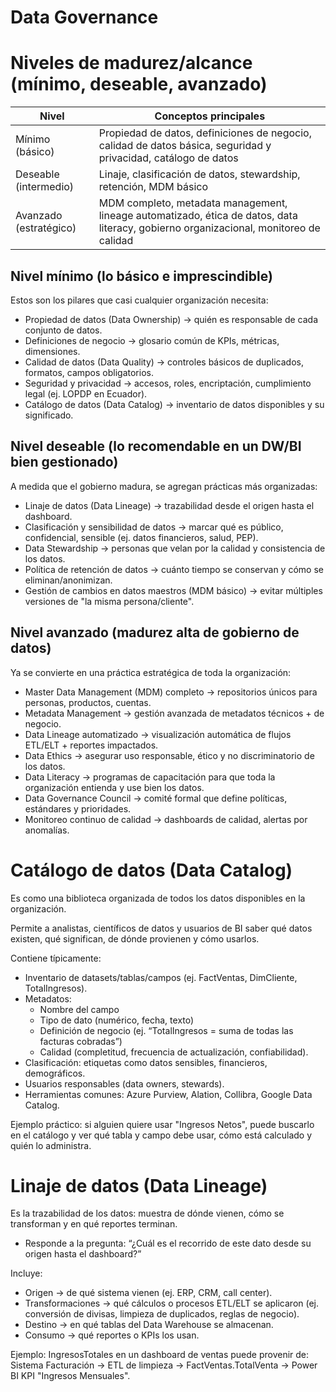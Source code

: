 # Data Governance

# Niveles de madurez/alcance (mínimo, deseable, avanzado) 

Nivel | Conceptos principales
-- | --
Mínimo (básico) | Propiedad de datos, definiciones de negocio, calidad de datos básica, seguridad y privacidad, catálogo de datos
Deseable (intermedio) | Linaje, clasificación de datos, stewardship, retención, MDM básico
Avanzado (estratégico) | MDM completo, metadata management, lineage automatizado, ética de datos, data literacy, gobierno organizacional, monitoreo de calidad


## Nivel mínimo (lo básico e imprescindible)

Estos son los pilares que casi cualquier organización necesita:
- Propiedad de datos (Data Ownership) → quién es responsable de cada conjunto de datos.
- Definiciones de negocio → glosario común de KPIs, métricas, dimensiones.
- Calidad de datos (Data Quality) → controles básicos de duplicados, formatos, campos obligatorios.
- Seguridad y privacidad → accesos, roles, encriptación, cumplimiento legal (ej. LOPDP en Ecuador).
- Catálogo de datos (Data Catalog) → inventario de datos disponibles y su significado.

## Nivel deseable (lo recomendable en un DW/BI bien gestionado)

A medida que el gobierno madura, se agregan prácticas más organizadas:
- Linaje de datos (Data Lineage) → trazabilidad desde el origen hasta el dashboard.
- Clasificación y sensibilidad de datos → marcar qué es público, confidencial, sensible (ej. datos financieros, salud, PEP).
- Data Stewardship → personas que velan por la calidad y consistencia de los datos.
- Política de retención de datos → cuánto tiempo se conservan y cómo se eliminan/anonimizan.
- Gestión de cambios en datos maestros (MDM básico) → evitar múltiples versiones de "la misma persona/cliente".

## Nivel avanzado (madurez alta de gobierno de datos)

Ya se convierte en una práctica estratégica de toda la organización:
- Master Data Management (MDM) completo → repositorios únicos para personas, productos, cuentas.
- Metadata Management → gestión avanzada de metadatos técnicos + de negocio.
- Data Lineage automatizado → visualización automática de flujos ETL/ELT + reportes impactados.
- Data Ethics → asegurar uso responsable, ético y no discriminatorio de los datos.
- Data Literacy → programas de capacitación para que toda la organización entienda y use bien los datos.
- Data Governance Council → comité formal que define políticas, estándares y prioridades.
- Monitoreo continuo de calidad → dashboards de calidad, alertas por anomalías.


# Catálogo de datos (Data Catalog)

Es como una biblioteca organizada de todos los datos disponibles en la organización.

Permite a analistas, científicos de datos y usuarios de BI saber qué datos existen, qué significan, de dónde provienen y cómo usarlos.

Contiene típicamente:

- Inventario de datasets/tablas/campos (ej. FactVentas, DimCliente, TotalIngresos).
- Metadatos:
  - Nombre del campo
  - Tipo de dato (numérico, fecha, texto)
  - Definición de negocio (ej. “TotalIngresos = suma de todas las facturas cobradas”)
  - Calidad (completitud, frecuencia de actualización, confiabilidad).
- Clasificación: etiquetas como datos sensibles, financieros, demográficos.
- Usuarios responsables (data owners, stewards).
- Herramientas comunes: Azure Purview, Alation, Collibra, Google Data Catalog.

Ejemplo práctico: si alguien quiere usar "Ingresos Netos", puede buscarlo en el catálogo y ver qué tabla y campo debe usar, cómo está calculado y quién lo administra.


# Linaje de datos (Data Lineage)

Es la trazabilidad de los datos: muestra de dónde vienen, cómo se transforman y en qué reportes terminan.
- Responde a la pregunta: “¿Cuál es el recorrido de este dato desde su origen hasta el dashboard?”

Incluye:
- Origen → de qué sistema vienen (ej. ERP, CRM, call center).
- Transformaciones → qué cálculos o procesos ETL/ELT se aplicaron (ej. conversión de divisas, limpieza de duplicados, reglas de negocio).
- Destino → en qué tablas del Data Warehouse se almacenan.
- Consumo → qué reportes o KPIs los usan.

Ejemplo:
IngresosTotales en un dashboard de ventas puede provenir de:
Sistema Facturación → ETL de limpieza → FactVentas.TotalVenta → Power BI KPI "Ingresos Mensuales".

